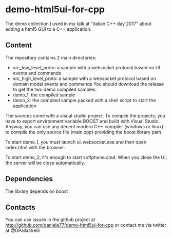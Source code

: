 # demo-html5ui-for-cpp
The demo collection I used in my talk at "italian C++ day 2017" about
adding a html5 GUI to a C++ application.

## Content
The repository contains 2 main directories:
* src_low_level_proto: a sample with a websocket protocol based on UI events and commands
* src_high_level_proto: a sample with a websocket protocol based on domain model events and commands 
You should download the release to get the two demo compiled samples:
* demo_1: the compiled sample
* demo_2: the compiled sample packed with a shell script to start the application

The sources come with a visual studio project.
To compile the projects, you have to export environment variable BOOST and build with Visual Studio.
Anyway, you can use any decent modern C++ compiler (windows or linux) to compile the only source file
(main.cpp) providing the boost library path.

To start demo_1, you must launch ui_websocket.exe and then open index.html with the browser.

To start demo_2, it's enough to start softphone.cmd. When you close the UI, the server will be close automatically.

## Dependencies
The library depends on boost

## Contacts
You can use issues in the github project at http://github.com/daniele77/demo-html5ui-for-cpp
or contact me via twitter at @DPallastrelli
